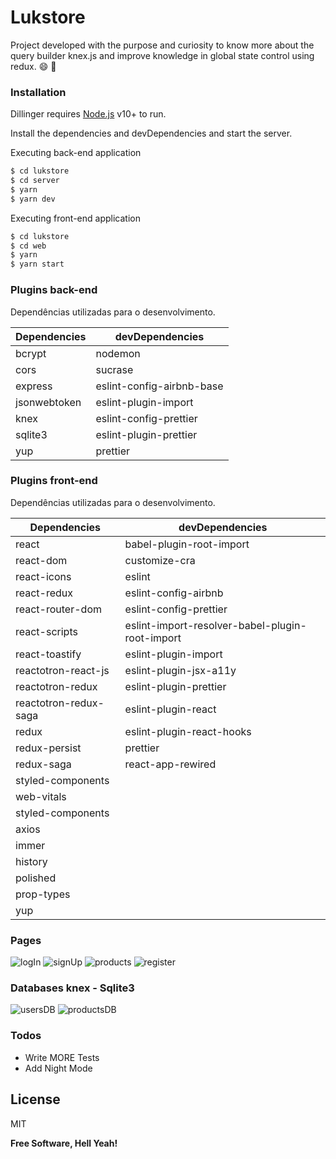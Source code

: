 # Lukstore

Project developed with the purpose and curiosity to know more about the query builder knex.js and improve knowledge in global state control using redux. :smile: :rocket:

### Installation

Dillinger requires [Node.js](https://nodejs.org/) v10+ to run.

Install the dependencies and devDependencies and start the server.

Executing back-end application

```sh
$ cd lukstore
$ cd server
$ yarn
$ yarn dev
```

Executing front-end application

```sh
$ cd lukstore
$ cd web
$ yarn
$ yarn start
```

### Plugins back-end

Dependências utilizadas para o desenvolvimento.

| Dependencies | devDependencies           |
| ------------ | ------------------------- |
| bcrypt       | nodemon                   |
| cors         | sucrase                   |
| express      | eslint-config-airbnb-base |
| jsonwebtoken | eslint-plugin-import      |
| knex         | eslint-config-prettier    |
| sqlite3      | eslint-plugin-prettier    |
| yup          | prettier                  |

### Plugins front-end

Dependências utilizadas para o desenvolvimento.

| Dependencies          | devDependencies                                 |
| --------------------- | ----------------------------------------------- |
| react                 | babel-plugin-root-import                        |
| react-dom             | customize-cra                                   |
| react-icons           | eslint                                          |
| react-redux           | eslint-config-airbnb                            |
| react-router-dom      | eslint-config-prettier                          |
| react-scripts         | eslint-import-resolver-babel-plugin-root-import |
| react-toastify        | eslint-plugin-import                            |
| reactotron-react-js   | eslint-plugin-jsx-a11y                          |
| reactotron-redux      | eslint-plugin-prettier                          |
| reactotron-redux-saga | eslint-plugin-react                             |
| redux                 | eslint-plugin-react-hooks                       |
| redux-persist         | prettier                                        |
| redux-saga            | react-app-rewired                               |
| styled-components     |                                                 |
| web-vitals            |                                                 |
| styled-components     |                                                 |
| axios                 |                                                 |
| immer                 |                                                 |
| history               |                                                 |
| polished              |                                                 |
| prop-types            |                                                 |
| yup                   |                                                 |

### Pages

![logIn](https://user-images.githubusercontent.com/38146739/105856516-16781b00-5fc8-11eb-8c55-fd85b6967380.png)
![signUp](https://user-images.githubusercontent.com/38146739/105856817-62c35b00-5fc8-11eb-9032-8d499e3275f7.png)
![products](https://user-images.githubusercontent.com/38146739/105856839-6bb42c80-5fc8-11eb-9e0e-343a23630461.png)
![register](https://user-images.githubusercontent.com/38146739/105856867-7373d100-5fc8-11eb-9873-344e5b09a358.png)

### Databases knex - Sqlite3

![usersDB](https://user-images.githubusercontent.com/38146739/105857283-e8dfa180-5fc8-11eb-9a31-277dbb5a6d05.png)
![productsDB](https://user-images.githubusercontent.com/38146739/105857368-fc8b0800-5fc8-11eb-8a1e-9b34d3f56d77.png)

### Todos

- Write MORE Tests
- Add Night Mode

## License

MIT

**Free Software, Hell Yeah!**

[//]: # "These are reference links used in the body of this note and get stripped out when the markdown processor does its job. There is no need to format nicely because it shouldn't be seen. Thanks SO - http://stackoverflow.com/questions/4823468/store-comments-in-markdown-syntax"
[dill]: https://github.com/joemccann/dillinger
[git-repo-url]: https://github.com/joemccann/dillinger.git
[john gruber]: http://daringfireball.net
[df1]: http://daringfireball.net/projects/markdown/
[markdown-it]: https://github.com/markdown-it/markdown-it
[ace editor]: http://ace.ajax.org
[node.js]: http://nodejs.org
[twitter bootstrap]: http://twitter.github.com/bootstrap/
[jquery]: http://jquery.com
[@tjholowaychuk]: http://twitter.com/tjholowaychuk
[express]: http://expressjs.com
[angularjs]: http://angularjs.org
[gulp]: http://gulpjs.com
[pldb]: https://github.com/joemccann/dillinger/tree/master/plugins/dropbox/README.md
[plgh]: https://github.com/joemccann/dillinger/tree/master/plugins/github/README.md
[plgd]: https://github.com/joemccann/dillinger/tree/master/plugins/googledrive/README.md
[plod]: https://github.com/joemccann/dillinger/tree/master/plugins/onedrive/README.md
[plme]: https://github.com/joemccann/dillinger/tree/master/plugins/medium/README.md
[plga]: https://github.com/RahulHP/dillinger/blob/master/plugins/googleanalytics/README.md
